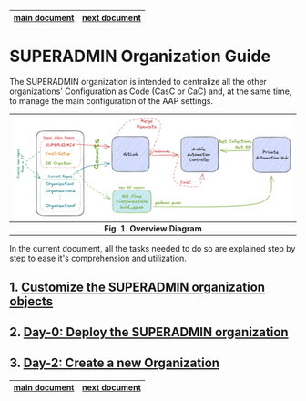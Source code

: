 | [main document][main_doc] | [next document][step_1] |
|:--:|:--:|

# SUPERADMIN Organization Guide

The SUPERADMIN organization is intended to centralize all the other organizations' Configuration as Code (CasC or CaC) and, at the same time, to manage the main configuration of the AAP settings.

| ![Overview Diagram][overview_diagram] |
|:--:|
| **Fig. 1. Overview Diagram** |

In the current document, all the tasks needed to do so are explained step by step to ease it's comprehension and utilization.

## 1. [Customize the SUPERADMIN organization objects][README_step_1]
## 2. [Day-0: Deploy the SUPERADMIN organization][README_step_2]
## 3. [Day-2: Create a new Organization][README_step_3]

[overview_diagram]: images/overview_diagram.png
[README_step_1]: README_step_1.md
[README_step_2]: README_step_2.md
[README_step_3]: README_step_3.md

| [main document][main_doc] | [next document][step_1] |
|:--:|:--:|

[main_doc]: README.md
[step_1]: README_step_1.md
